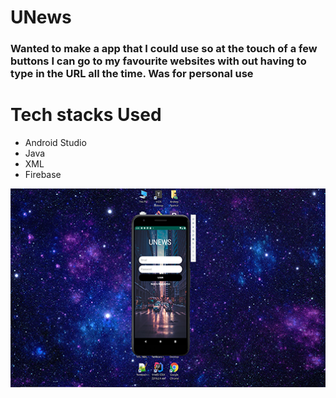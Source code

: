 # UNews
<h3>Wanted to make a app that I could use so at the touch of a few buttons I can go to my favourite websites with out having to type in the URL all the time. Was for personal use</h3>
<h1>Tech stacks Used</h1>
<ul>
 <li>Android Studio</li>
 <li>Java</li>
 <li>XML</li>
 <li>Firebase</li>
</ul>
<img src="Unews Login Screen.png">

